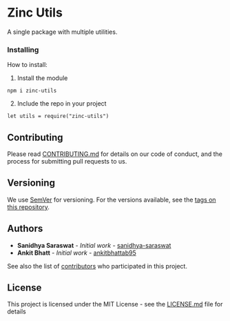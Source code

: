 # Zinc Utils

A single package with multiple utilities.

### Installing

How to install:

1. Install the module
```
npm i zinc-utils
```

2. Include the repo in your project
```
let utils = require("zinc-utils")
```

## Contributing

Please read [CONTRIBUTING.md](https://github.com/sanidhya-saraswat/zinc-utils/blob/master/CONTRIBUTING.md) for details on our code of conduct, and the process for submitting pull requests to us.

## Versioning

We use [SemVer](http://semver.org/) for versioning. For the versions available, see the [tags on this repository](https://github.com/sanidhya-saraswat/zinc-utils/tags). 

## Authors

* **Sanidhya Saraswat** - *Initial work* - [sanidhya-saraswat](https://github.com/sanidhya-saraswat)
* **Ankit Bhatt** - *Initial work* - [ankitbhattab95](https://github.com/ankitbhattab95)

See also the list of [contributors](https://github.com/sanidhya-saraswat/zinc-utils/contributors) who participated in this project.

## License

This project is licensed under the MIT License - see the [LICENSE.md](LICENSE.md) file for details
